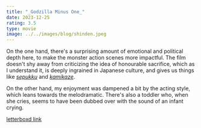 ```yaml
---
title: "_Godzilla Minus One_"
date: 2023-12-25
rating: 3.5
type: movie
image: ../../images/blog/shinden.jpeg
---
```


On the one hand, there's a surprising amount of emotional and political depth here, to make the monster action scenes more impactful. The film doesn't shy away from criticizing the idea of honourable sacrifice, which as I understand it, is deeply ingrained in Japanese culture, and gives us things like [_sepukku_](https://en.wikipedia.org/wiki/Seppuku) and [_kamikaze_](https://en.wikipedia.org/wiki/Kamikaze).

On the other hand, my enjoyment was dampened a bit by the acting style, which leans towards the melodramatic. There's also a toddler who, when she cries, seems to have been dubbed over with the sound of an infant crying.

[letterboxd link](https://letterboxd.com/film/godzilla-minus-one/)